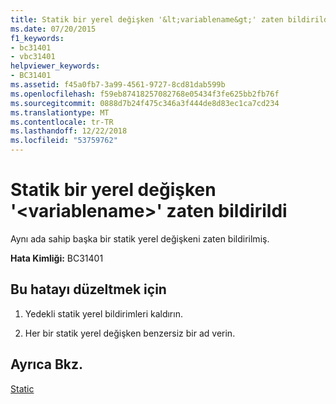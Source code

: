 ```yaml
---
title: Statik bir yerel değişken '&lt;variablename&gt;' zaten bildirildi
ms.date: 07/20/2015
f1_keywords:
- bc31401
- vbc31401
helpviewer_keywords:
- BC31401
ms.assetid: f45a0fb7-3a99-4561-9727-8cd81dab599b
ms.openlocfilehash: f59eb87418257082768e05434f3fe625bb2fb76f
ms.sourcegitcommit: 0888d7b24f475c346a3f444de8d83ec1ca7cd234
ms.translationtype: MT
ms.contentlocale: tr-TR
ms.lasthandoff: 12/22/2018
ms.locfileid: "53759762"
---
```

# <a name="static-local-variable-ltvariablenamegt-is-already-declared"></a>Statik bir yerel değişken '&lt;variablename&gt;' zaten bildirildi
Aynı ada sahip başka bir statik yerel değişkeni zaten bildirilmiş.  
  
 **Hata Kimliği:** BC31401  
  
## <a name="to-correct-this-error"></a>Bu hatayı düzeltmek için  
  
1.  Yedekli statik yerel bildirimleri kaldırın.  
  
2.  Her bir statik yerel değişken benzersiz bir ad verin.  
  
## <a name="see-also"></a>Ayrıca Bkz.  
 [Static](../../visual-basic/language-reference/modifiers/static.md)
